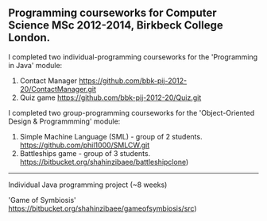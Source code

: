 Programming courseworks for Computer Science MSc 2012-2014, Birkbeck College London.
------------------------------------------------------------------------------------

I completed two individual-programming courseworks for the 'Programming in Java' module:

1. Contact Manager												https://github.com/bbk-pij-2012-20/ContactManager.git
2. Quiz	game													https://github.com/bbk-pij-2012-20/Quiz.git


I completed two group-programming courseworks for the 'Object-Oriented Design & Programmming' module:

1. Simple Machine Language (SML)	- group of 2 students.		https://github.com/phil1000/SMLCW.git
2. Battleships game 				- group of 3 students.		https://bitbucket.org/shahinzibaee/battleshipclone)


------------------------------------------------------------------------------------

Individual Java programming project (~8 weeks)

'Game of Symbiosis'												https://bitbucket.org/shahinzibaee/gameofsymbiosis/src)